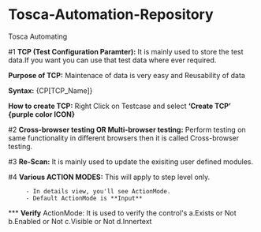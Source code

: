 # Tosca-Automation-Repository
Tosca Automating 

#1 **TCP (Test Configuration Paramter):** It is mainly used to store the test data.If you want you can use that test data where ever required. 

**Purpose of TCP:** 
          Maintenace of data is very easy and 
          Reusability of data 
          
**Syntax:**  {CP[TCP_Name]}

**How to create TCP:**  Right Click on Testcase and select **‘Create TCP’ {purple color ICON}**

     

#2 **Cross-browser testing OR Multi-browser testing:**
     Perform testing on same functionality in different browsers then it is called Cross-browser testing.

     

#3 **Re-Scan:** It is mainly used to update the exisiting user defined modules.


 #4 **Various ACTION MODES:** This will apply to step level only.

         - In details view, you'll see ActionMode.
         - Default ActionMode is **Input**

  *** **Verify** ActionMode: It is used to verify the control's
                             a.Exists or Not
                             b.Enabled or Not
                             c.Visible or Not 
                             d.Innertext
                
          
         
